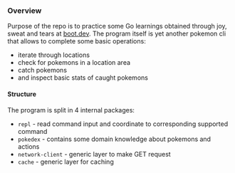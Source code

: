 ### Overview

Purpose of the repo is to practice some Go learnings obtained through joy, sweat and tears at [boot.dev](https://www.boot.dev).
The program itself is yet another pokemon cli that allows to complete some basic operations:

- iterate through locations
- check for pokemons in a location area
- catch pokemons
- and inspect basic stats of caught pokemons

#### Structure

The program is split in 4 internal packages:

- `repl` - read command input and coordinate to corresponding supported command
- `pokedex` - contains some domain knowledge about pokemons and actions
- `network-client` - generic layer to make GET request
- `cache` - generic layer for caching

